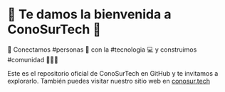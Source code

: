 # 👋 Te damos la bienvenida a ConoSurTech 🚀

🔌 Conectamos #personas 👫 con la #tecnologia 💻 y construimos #comunidad 💪🏳️‍🌈

Este es el repositorio oficial de ConoSurTech en GitHub y te invitamos a explorarlo.
También puedes visitar nuestro sitio web en [conosur.tech](https://conosur.tech/)
